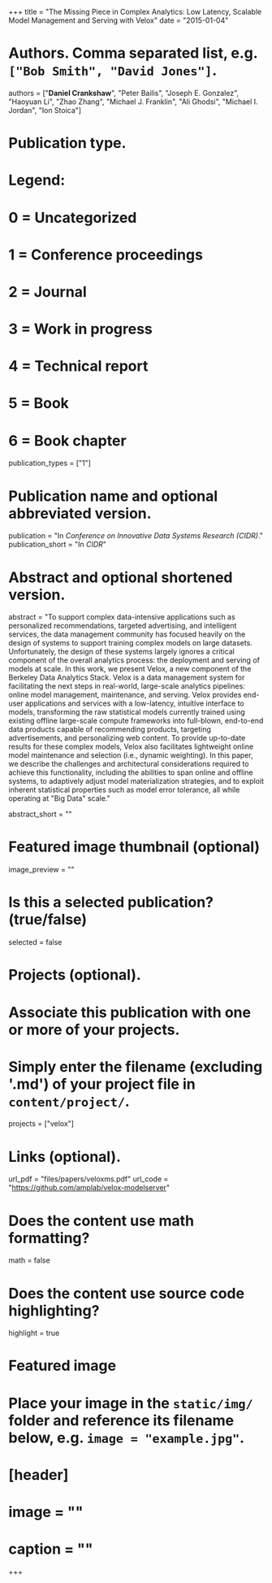 +++
title = "The Missing Piece in Complex Analytics: Low Latency, Scalable Model Management and Serving with Velox"
date = "2015-01-04"

# Authors. Comma separated list, e.g. `["Bob Smith", "David Jones"]`.
authors = ["**Daniel Crankshaw**", "Peter Bailis", "Joseph E. Gonzalez", "Haoyuan Li", "Zhao Zhang", "Michael J. Franklin", "Ali Ghodsi", "Michael I. Jordan", "Ion Stoica"]

# Publication type.
# Legend:
# 0 = Uncategorized
# 1 = Conference proceedings
# 2 = Journal
# 3 = Work in progress
# 4 = Technical report
# 5 = Book
# 6 = Book chapter
publication_types = ["1"]

# Publication name and optional abbreviated version.
publication = "In *Conference on Innovative Data Systems Research (CIDR)*."
publication_short = "In *CIDR*"

# Abstract and optional shortened version.
abstract = "To support complex data-intensive applications such as personalized recommendations, targeted advertising, and intelligent services, the data management community has focused heavily on the design of systems to support training complex models on large datasets. Unfortunately, the design of these systems largely ignores a critical component of the overall analytics process: the deployment and serving of models at scale. In this work, we present Velox, a new component of the Berkeley Data Analytics Stack. Velox is a data management system for facilitating the next steps in real-world, large-scale analytics pipelines: online model management, maintenance, and serving. Velox provides end-user applications and services with a low-latency, intuitive interface to models, transforming the raw statistical models currently trained using existing offline large-scale compute frameworks into full-blown, end-to-end data products capable of recommending products, targeting advertisements, and personalizing web content. To provide up-to-date results for these complex models, Velox also facilitates lightweight online model maintenance and selection (i.e., dynamic weighting). In this paper, we describe the challenges and architectural considerations required to achieve this functionality, including the abilities to span online and offline systems, to adaptively adjust model materialization strategies, and to exploit inherent statistical properties such as model error tolerance, all while operating at \"Big Data\" scale."

abstract_short = ""

# Featured image thumbnail (optional)
image_preview = ""

# Is this a selected publication? (true/false)
selected = false

# Projects (optional).
#   Associate this publication with one or more of your projects.
#   Simply enter the filename (excluding '.md') of your project file in `content/project/`.
projects = ["velox"]

# Links (optional).
url_pdf = "files/papers/veloxms.pdf"
url_code = "https://github.com/amplab/velox-modelserver"

# Does the content use math formatting?
math = false

# Does the content use source code highlighting?
highlight = true

# Featured image
# Place your image in the `static/img/` folder and reference its filename below, e.g. `image = "example.jpg"`.
# [header]
# image = ""
# caption = ""

+++

